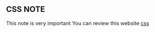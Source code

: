 ## CSS NOTE 

This note is very important 
You can review this website [css](https://www.runoob.com/css/css-intro.html)

